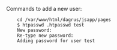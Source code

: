
Commands to add a new user:
```
    cd /var/www/html/dagrus/jsapp/pages
    $ htpasswd .htpasswd test 
    New password:
    Re-type new password:
    Adding password for user test
```
